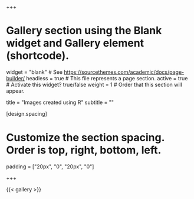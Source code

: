 +++
# Gallery section using the Blank widget and Gallery element (shortcode).
widget = "blank"  # See https://sourcethemes.com/academic/docs/page-builder/
headless = true  # This file represents a page section.
active = true  # Activate this widget? true/false
weight = 1  # Order that this section will appear.

title = "Images created using R"
subtitle = ""

[design.spacing]
  # Customize the section spacing. Order is top, right, bottom, left.
  padding = ["20px", "0", "20px", "0"]
  
+++

{{< gallery >}}




